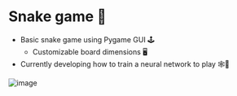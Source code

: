 # Snake game 🐍

- Basic snake game using Pygame GUI 🕹️
   - Customizable board dimensions 🖥️
- Currently developing how to train a neural network to play 🕸️🧠

![image](https://user-images.githubusercontent.com/79655304/125193084-fc1abc80-e24a-11eb-93c4-41570d976c92.png)
